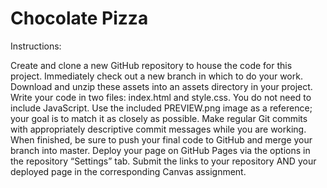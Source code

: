 # Chocolate Pizza

Instructions:

Create and clone a new GitHub repository to house the code for this project.
Immediately check out a new branch in which to do your work.
Download and unzip these assets into an assets directory in your project.
Write your code in two files: index.html and style.css. You do not need to include JavaScript.
Use the included PREVIEW.png image as a reference; your goal is to match it as closely as possible.
Make regular Git commits with appropriately descriptive commit messages while you are working.
When finished, be sure to push your final code to GitHub and merge your branch into master.
Deploy your page on GitHub Pages via the options in the repository “Settings” tab.
Submit the links to your repository AND your deployed page in the corresponding Canvas assignment.